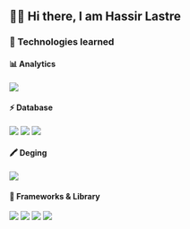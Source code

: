 ## 👋🏽 Hi there, I am Hassir Lastre

### 🎯 Technologies learned

#### 📊 Analytics
<img src="https://img.shields.io/badge/Tableau-E97627?style=for-the-badge&logo=Tableau&logoColor=white" />

#### ⚡ Database
<img src="https://img.shields.io/badge/MySQL-005C84?style=for-the-badge&logo=mysql&logoColor=white" /> <img src="https://img.shields.io/badge/PostgreSQL-316192?style=for-the-badge&logo=postgresql&logoColor=white" /> <img src="https://img.shields.io/badge/Supabase-181818?style=for-the-badge&logo=supabase&logoColor=white" /> 

#### 🖍 Deging
<img src="https://img.shields.io/badge/Figma-F24E1E?style=for-the-badge&logo=figma&logoColor=white" />

#### 🚀 Frameworks & Library
<img src="https://img.shields.io/badge/Express.js-000000?style=for-the-badge&logo=express&logoColor=white" /> <img src="https://img.shields.io/badge/GitHub%20Pages-222222?style=for-the-badge&logo=GitHub%20Pages&logoColor=white" /> <img src="https://img.shields.io/badge/Node.js-339933?style=for-the-badge&logo=nodedotjs&logoColor=white" /> <img src="https://img.shields.io/badge/Node.js-339933?style=for-the-badge&logo=nodedotjs&logoColor=white" />
